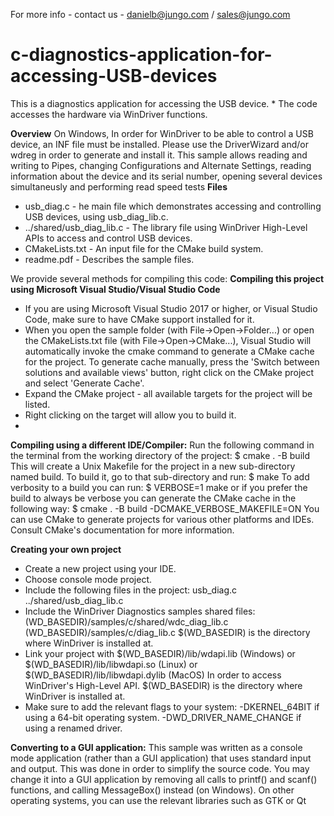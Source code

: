 For more info - contact us - danielb@jungo.com / sales@jungo.com

# c-diagnostics-application-for-accessing-USB-devices
This is a diagnostics application for accessing the USB device.  * The code accesses the hardware via WinDriver functions.

**Overview**
On Windows, In order for WinDriver to be able to control a USB device, an INF file must be installed. Please use the DriverWizard and/or wdreg
in order to generate and install it. This sample allows reading and writing to Pipes, changing Configurations and Alternate Settings, reading
information about the device and its serial number, opening several devices simultaneusly and performing read speed tests
**Files**
 - usb_diag.c - he main file which demonstrates accessing and controlling USB devices, using usb_diag_lib.c.
 - ../shared/usb_diag_lib.c - The library file using WinDriver High-Level APIs to access and control USB devices.
 - CMakeLists.txt - An input file for the CMake build system.
 - readme.pdf - Describes the sample files.
  
We provide several methods for compiling this code:
**Compiling this project using Microsoft Visual Studio/Visual Studio Code**
 - If you are using Microsoft Visual Studio 2017 or higher, or Visual Studio Code, make sure to have CMake support installed for it.
 - When you open the sample folder (with File->Open->Folder...) or open the CMakeLists.txt file (with File->Open->CMake...), Visual Studio will automatically invoke the cmake command to generate a CMake cache for the project. To generate cache manually, press the 'Switch between solutions and available views' button, right click on the CMake project and select 'Generate Cache'.
 - Expand the CMake project - all available targets for the project will be listed.
 - Right clicking on the target will allow you to build it.
 - 
**Compiling using a different IDE/Compiler:**
Run the following command in the terminal from the working directory of the project:
$ cmake . -B build
This will create a Unix Makefile for the project in a new sub-directory named build. To build it, go to that sub-directory and run:
$ make
To add verbosity to a build you can run:
$ VERBOSE=1 make
or if you prefer the build to always be verbose you can generate the CMake cache in the following way:
$ cmake . -B build -DCMAKE_VERBOSE_MAKEFILE=ON
You can use CMake to generate projects for various other platforms and IDEs. Consult CMake's documentation for more information.

**Creating your own project**
- Create a new project using your IDE.
- Choose console mode project.
- Include the following files in the project: usb_diag.c ../shared/usb_diag_lib.c
- Include the WinDriver Diagnostics samples shared files: (WD_BASEDIR)/samples/c/shared/wdc_diag_lib.c
(WD_BASEDIR)/samples/c/diag_lib.c $(WD_BASEDIR) is the directory where WinDriver is installed at.
 - Link your project with $(WD_BASEDIR)/lib/wdapi<version>.lib (Windows) or $(WD_BASEDIR)/lib/libwdapi<version>.so
(Linux) or $(WD_BASEDIR)/lib/libwdapi<version>.dylib (MacOS) In order to access WinDriver's High-Level API.
$(WD_BASEDIR) is the directory where WinDriver is installed at.
 - Make sure to add the relevant flags to your system: -DKERNEL_64BIT if using a 64-bit operating system. -DWD_DRIVER_NAME_CHANGE if
using a renamed driver.

**Converting to a GUI application:**
This sample was written as a console mode application (rather than a GUI application) that uses standard input and output. This was done in order
to simplify the source code. You may change it into a GUI application by removing all calls to printf() and scanf() functions, and calling
MessageBox() instead (on Windows). On other operating systems, you can use the relevant libraries such as GTK or Qt
